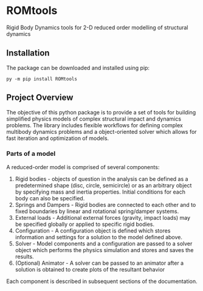 # ROMtools

Rigid Body Dynamics tools for 2-D reduced order modelling of structural dynamics

## Installation

The package can be downloaded and installed using pip:

    py -m pip install ROMtools


## Project Overview

The objective of this python package is to provide a set of tools for building simplified physics models of complex structural impact and dynamics problems.  The library includes flexible workflows for defining complex multibody dynamics problems and a object-oriented solver which allows for fast iteration and optimization of models.

### Parts of a model

A reduced-order model is comprised of several components:

1. Rigid bodies - objects of question in the analysis can be defined as a predetermined shape (disc, circle, semicircle) or as an arbitrary object by specifying mass and inertia properties.  Initial conditions for each body can also be specified.
2. Springs and Dampers - Rigid bodies are connected to each other and to fixed boundaries by linear and rotational spring/damper systems.
3. External loads - Additional external forces (gravity, impact loads) may be specified globally or applied to specific rigid bodies.
4. Configuration - A configuration object is defined which stores information and settings for a solution to the model defined above.
5. Solver - Model components and a configuration are passed to a solver object which performs the physics simulation and stores and saves the results.
6. (Optional) Animator - A solver can be passed to an animator after a solution is obtained to create plots of the resultant behavior

Each component is described in subsequent sections of the documentation.


